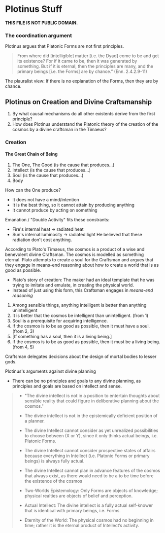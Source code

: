 # Plotinus Stuff

**THIS FILE IS NOT PUBLIC DOMAIN.**

### The coordination argument

Plotinus argues that Platonic Forms are not first principles.

> From where did [intelligible] matter [i.e. the Dyad] come to be and get its
> existence? For if it came to be, then it was generated by something. But if
> it is eternal, then the principles are many, and the primary beings [i.e. the
> Forms] are by chance.” (Enn. 2.4.2.9-11)

The plauralist view: If there is no explanation of the Forms, then they are by
chance.

## Plotinus on Creation and Divine Craftsmanship

1. By what causal mechanisms do all other existents derive from the first
   principle?
2. How does Plotinus understand the Platonic theory of the creation of the
   cosmos by a divine craftsman in the Timaeus? 

### Creation

#### The Great Chain of Being

1. The One, The Good (is the cause that produces...)
2. Intellect (is the cause that produces...)
3. Soul (is the cause that produces...)
4. Body

How can the One produce?
* It does not have a mind/intention
* It is the best thing, so it cannot attain by producing anything
* It cannot produce by acting on something

Emanation / "Double Activity" fits these constrants:
* Fire's internal heat -> radiated heat
* Sun's internal luminosity -> radiated light
He believed that these radiation don't cost anything.

According to Plato's Timaeus, the cosmos is a product of a wise and
benevolent divine Craftsman. The cosmos is modelled as something eternal.
Plato attempts to create a soul for the Craftsman and argues that
they engage in means-end reasoning about how to create a world that
is as good as possible.

* Plato's story of creation: The maker had an ideal template that he
  was trying to imitate and emulate, in creating the physical world.
* Instead of just using this form, this Craftsman engages in *means-end
  reasoning*

1. Among sensible things, anything intelligent is better than anything
   unintelligent
2. It is better that the cosmos be intelligent than unintelligent.
   (from 1)
3. Soul is a prerequisite for acquiring intelligence.
4. If the cosmos is to be as good as possible, then it must have a soul. 
   (from 2, 3)
5. [If something has a soul, then it is a living being.]
6. If the cosmos is to be as good as possible, then it must be a living
   being. (from 4, 5)


Craftsman delegates decisions about the design of mortal bodies to lesser
gods.

Plotinus's arguments against divine planning
* There can be no principles and goals to any divine planning, as principles
  and goals are based on intellect and sense.

> * "The divine intellect is not in a position to entertain thoughts about
>   sensible reality that could figure in deliberative planning about the
>   cosmos."
> * The divine intellect is not in the epistemically deficient position of a
>   planner.
> * The divine Intellect cannot consider as yet unrealized possibilities to
>   choose between (X or Y), since it only thinks actual beings, i.e. Platonic
>   Forms.
> * The divine Intellect cannot consider prospective states of affairs because
>   everything in Intellect (i.e. Platonic Forms or primary beings) is always
>   fully actual.
> * The divine Intellect cannot plan in advance features of the cosmos that
>   always exist, as there would need to be a to be time before the existence
>   of the cosmos 
>
> * Two-Worlds Epistemology: Only Forms are objects of knowledge; physical
>   realties are objects of belief and perception.
> * Actual Intellect: The divine intellect is a fully actual self-knower that
>   is identical with primary beings, i.e. Forms.
> * Eternity of the World: The physical cosmos had no beginning in time; rather
>   it is the eternal product of Intellect’s activity.

<!-- tw=80
-->

